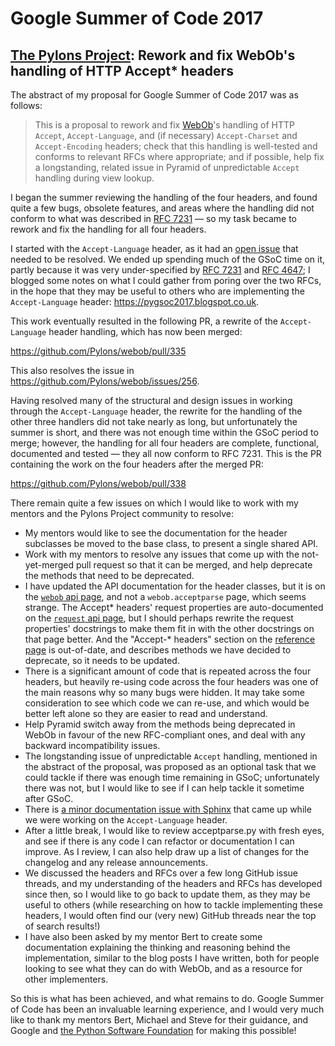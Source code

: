 # Google Summer of Code 2017

## [The Pylons Project](https://pylonsproject.org): Rework and fix WebOb's handling of HTTP Accept\* headers

The abstract of my proposal for Google Summer of Code 2017 was as follows:

> This is a proposal to rework and fix [WebOb](https://webob.org)'s handling of HTTP `Accept`, `Accept-Language`, and (if necessary) `Accept-Charset` and `Accept-Encoding` headers; check that this handling is well-tested and conforms to relevant RFCs where appropriate; and if possible, help fix a longstanding, related issue in Pyramid of unpredictable `Accept` handling during view lookup.

I began the summer reviewing the handling of the four headers, and found quite a few bugs, obsolete features, and areas where the handling did not conform to what was described in [RFC 7231](https://tools.ietf.org/html/rfc7231) &mdash; so my task became to rework and fix the handling for all four headers.

I started with the `Accept-Language` header, as it had an [open issue](https://github.com/Pylons/webob/issues/256) that needed to be resolved. We ended up spending much of the GSoC time on it, partly because it was very under-specified by [RFC 7231](https://tools.ietf.org/html/rfc7231) and [RFC 4647](https://tools.ietf.org/html/rfc4647); I blogged some notes on what I could gather from poring over the two RFCs, in the hope that they may be useful to others who are implementing the `Accept-Language` header: https://pygsoc2017.blogspot.co.uk.

This work eventually resulted in the following PR, a rewrite of the `Accept-Language` header handling, which has now been merged:

https://github.com/Pylons/webob/pull/335

This also resolves the issue in https://github.com/Pylons/webob/issues/256.

Having resolved many of the structural and design issues in working through the `Accept-Language` header, the rewrite for the handling of the other three handlers did not take nearly as long, but unfortunately the summer is short, and there was not enough time within the GSoC period to merge; however, the handling for all four headers are complete, functional, documented and tested &mdash; they all now conform to RFC 7231. This is the PR containing the work on the four headers after the merged PR:

https://github.com/Pylons/webob/pull/338

There remain quite a few issues on which I would like to work with my mentors and the Pylons Project community to resolve:

* My mentors would like to see the documentation for the header subclasses be moved to the base class, to present a single shared API.
* Work with my mentors to resolve any issues that come up with the not-yet-merged pull request so that it can be merged, and help deprecate the methods that need to be deprecated.
* I have updated the API documentation for the header classes, but it is on the [`webob` api page](https://webob.readthedocs.io/en/stable/api/webob.html), and not a `webob.acceptparse` page, which seems strange. The Accept\* headers' request properties are auto-documented on the [`request` api page](https://webob.readthedocs.io/en/stable/api/request.html), but I should perhaps rewrite the request properties' docstrings to make them fit in with the other docstrings on that page better. And the "Accept-\* headers" section on the [reference page](https://webob.readthedocs.io/en/stable/reference.html) is out-of-date, and describes methods we have decided to deprecate, so it needs to be updated.
* There is a significant amount of code that is repeated across the four headers, but heavily re-using code across the four headers was one of the main reasons why so many bugs were hidden. It may take some consideration to see which code we can re-use, and which would be better left alone so they are easier to read and understand.
* Help Pyramid switch away from the methods being deprecated in WebOb in favour of the new RFC-compliant ones, and deal with any backward incompatibility issues.
* The longstanding issue of unpredictable `Accept` handling, mentioned in the abstract of the proposal, was proposed as an optional task that we could tackle if there was enough time remaining in GSoC; unfortunately there was not, but I would like to see if I can help tackle it sometime after GSoC.
* There is [a minor documentation issue with Sphinx](https://github.com/Pylons/pylons-sphinx-themes/issues/7) that came up while we were working on the `Accept-Language` header.
* After a little break, I would like to review acceptparse.py with fresh eyes, and see if there is any code I can refactor or documentation I can improve. As I review, I can also help draw up a list of changes for the changelog and any release announcements.
* We discussed the headers and RFCs over a few long GitHub issue threads, and my understanding of the headers and RFCs has developed since then, so I would like to go back to update them, as they may be useful to others (while researching on how to tackle implementing these headers, I would often find our (very new) GitHub threads near the top of search results!)
* I have also been asked by my mentor Bert to create some documentation explaining the thinking and reasoning behind the implementation, similar to the blog posts I have written, both for people looking to see what they can do with WebOb, and as a resource for other implementers.


So this is what has been achieved, and what remains to do. Google Summer of Code has been an invaluable learning experience, and I would very much like to thank my mentors Bert, Michael and Steve for their guidance, and Google and [the Python Software Foundation](https://www.python.org/psf/) for making this possible!
